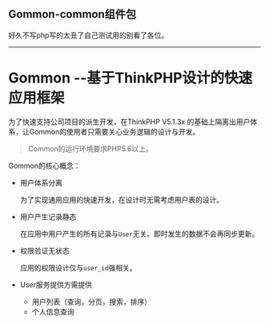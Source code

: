 
## Gommon-common组件包 ##

好久不写php写的太丑了自己测试用的别看了各位。

--------

Gommon --基于ThinkPHP设计的快速应用框架
===============


为了快速支持公司项目的派生开发，在ThinkPHP V5.1.3x 的基础上隔离出用户体系，让Gommon的使用者只需要关心业务逻辑的设计与开发。


> Common的运行环境要求PHP5.6以上。

Gommon的核心概念：

- 用户体系分离
    
    为了实现通用应用的快速开发，在设计时无需考虑用户表的设计。
    
- 用户产生记录静态

    在应用中用户产生的所有记录与`User`无关。即时发生的数据不会再同步更新。

- 权限验证无状态

    应用的权限设计仅与`user_id`强相关。
    
- User服务提供方需提供

    - 用户列表（查询，分页，搜索，排序）
    - 个人信息查询
